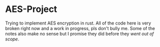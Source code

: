 # AES-Project
Trying to implement AES encryption in rust.
All of the code here is very broken right now and a work in progress, pls don't bully me. Some of the notes also make no sense but I promise they did before they *went out of scope*.
